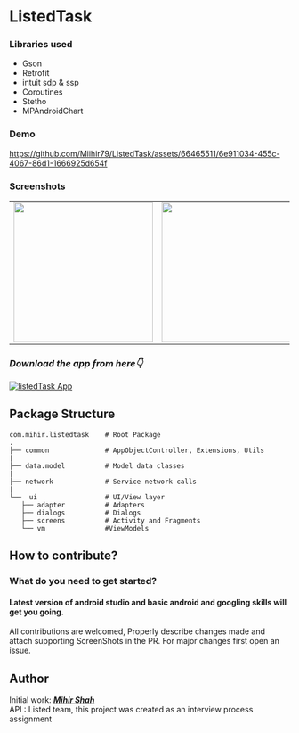 # ListedTask

### Libraries used
  - Gson 
  - Retrofit
  - intuit sdp & ssp
  - Coroutines
  - Stetho
  - MPAndroidChart
  
### Demo 

https://github.com/Miihir79/ListedTask/assets/66465511/6e911034-455c-4067-86d1-1666925d654f



### Screenshots
<table>
  <tr>
    <td><img src="https://github.com/Miihir79/ListedTask/assets/66465511/ee2a0a7d-5dc2-4793-aedb-5d911767cd3d" width="250">
    <td><img src="https://github.com/Miihir79/ListedTask/assets/66465511/bfe1fbe5-e9cf-43c5-86b7-d7e4fe32e335" width="250">
    <td><img src="https://user-images.githubusercontent.com/66465511/234406187-685a41a2-ac5a-4959-ad21-c98b1a5d99f2.jpg" width="250">
  <tr>
</table>


### ***Download the app from here👇***

[![listedTask App](https://img.shields.io/badge/ListedTask✅-APK-red.svg?style=for-the-badge&logo=android)](https://github.com/Miihir79/ListedTask/releases/download/1.1/ListedTask-1.1-debug-29-05.apk)

## Package Structure
    
    com.mihir.listedtask    # Root Package
    .
    ├── common              # AppObjectController, Extensions, Utils
    |
    ├── data.model          # Model data classes
    |
    ├── network             # Service network calls
    |
    └──  ui                 # UI/View layer
       ├── adapter          # Adapters
       ├── dialogs          # Dialogs
       ├── screens          # Activity and Fragments
       └── vm               #ViewModels


## How to contribute?
### What do you need to get started?
#### Latest version of android studio and basic android and googling skills will get you going.
All contributions are welcomed, Properly describe changes made and attach supporting ScreenShots in the PR. For major changes first open an issue.

## Author
Initial work: <a href="https://github.com/Miihir79">***Mihir Shah***</a> <br>
API : Listed team, this project was created as an interview process assignment 
